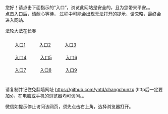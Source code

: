 您好！请点击下面指示的“入口”，浏览此网站是安全的，且为您带来平安。。 <br/>
点击入口后，请耐心等待， 过程中可能会出现无法打开的提示，请忽略，最终会进入网站. </br>

法轮大法在长春<br/>
<div style="padding:10px"><a style="margin:20px" target="_blank" href="https://dhjj0teh7khl3.cloudfront.net/2Qpsp?zliqtzfw" id="ccLink1" rel="nofollow">入口1</a> <a target="_blank" style="margin:20px" href="https://d1yxfq8yxxj6sw.cloudfront.net/2Qpsp?fgqkwu" id="ccLink2" rel="nofollow">入口2</a> <a style="margin:20px" target="_blank" href="https://d3m7hufde4xqxi.cloudfront.net/2Qpsp?ecloe" id="ccLink3" rel="nofollow">入口3</a></div>

<div style="padding:10px" ><a style="margin:20px" target="_blank" href="https://dhjj0teh7khl3.cloudfront.net/2Qpsp?zliqtzfw" id="ccLink4" rel="nofollow">入口4</a> <a style="margin:20px" href="https://d1yxfq8yxxj6sw.cloudfront.net/2Qpsp?fgqkwu" target="_blank" id="ccLink5" rel="nofollow">入口5</a> <a style="margin:20px" href="https://d3m7hufde4xqxi.cloudfront.net/2Qpsp?ecloe" target="_blank" id="ccLink6" rel="nofollow">入口6</a></div>

<div style="padding:10px"><a style="margin:20px" target="_blank" href="https://dhjj0teh7khl3.cloudfront.net/2Qpsp?zliqtzfw" id="ccLink7" rel="nofollow">入口7</a> <a style="margin:20px" href="https://d1yxfq8yxxj6sw.cloudfront.net/2Qpsp?fgqkwu" target="_blank" id="ccLink8" rel="nofollow">入口8</a> <a style="margin:20px" target="_blank" href="https://d3m7hufde4xqxi.cloudfront.net/2Qpsp?ecloe" id="ccLink9" rel="nofollow">入口9</a></div>

<br/>



请复制并记住免翻墙网址 https://github.com/yntd/changchunzx (http后一定要加s)，在电脑或手机的浏览器均可访问。。<br/>

微信如提示停止访问该网页，须先点击右上角，选择浏览器打开。
